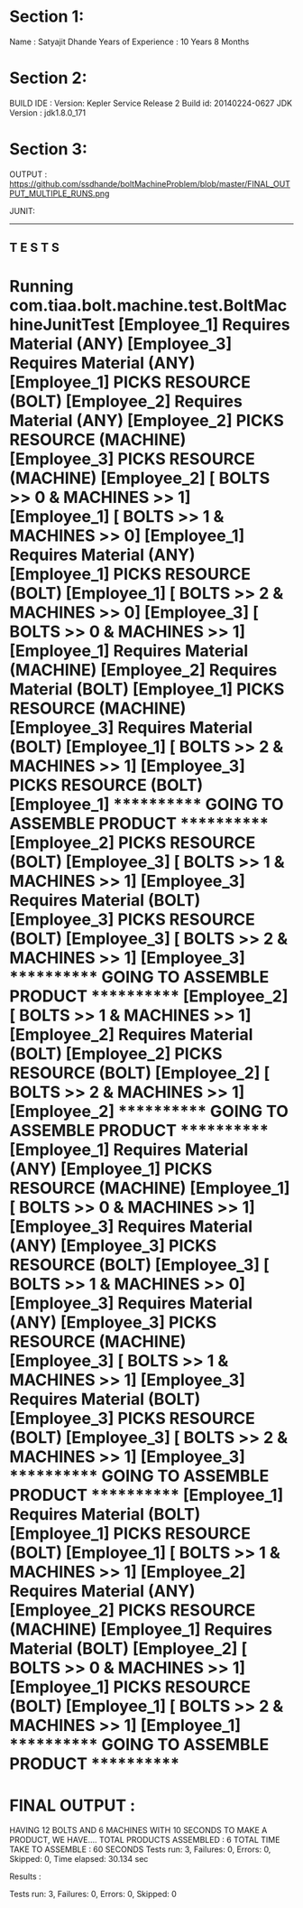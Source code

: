 # Section 1:
  Name : Satyajit Dhande
  Years of Experience : 10 Years 8 Months

# Section 2:
  BUILD IDE : Version: Kepler Service Release 2
              Build id: 20140224-0627
  JDK Version : jdk1.8.0_171
  
# Section 3:
  OUTPUT :
  https://github.com/ssdhande/boltMachineProblem/blob/master/FINAL_OUTPUT_MULTIPLE_RUNS.png
  
  JUNIT:
  
  -------------------------------------------------------
   T E S T S
  -------------------------------------------------------
  Running com.tiaa.bolt.machine.test.BoltMachineJunitTest
  [Employee_1] Requires Material (ANY)
  [Employee_3] Requires Material (ANY)
  [Employee_1] PICKS RESOURCE (BOLT)
  [Employee_2] Requires Material (ANY)
  [Employee_2] PICKS RESOURCE (MACHINE)
  [Employee_3] PICKS RESOURCE (MACHINE)
  [Employee_2] [ BOLTS >> 0 & MACHINES >> 1]
  [Employee_1] [ BOLTS >> 1 & MACHINES >> 0]
  [Employee_1] Requires Material (ANY)
  [Employee_1] PICKS RESOURCE (BOLT)
  [Employee_1] [ BOLTS >> 2 & MACHINES >> 0]
  [Employee_3] [ BOLTS >> 0 & MACHINES >> 1]
  [Employee_1] Requires Material (MACHINE)
  [Employee_2] Requires Material (BOLT)
  [Employee_1] PICKS RESOURCE (MACHINE)
  [Employee_3] Requires Material (BOLT)
  [Employee_1] [ BOLTS >> 2 & MACHINES >> 1]
  [Employee_3] PICKS RESOURCE (BOLT)
  [Employee_1] ********** GOING TO ASSEMBLE PRODUCT **********
  [Employee_2] PICKS RESOURCE (BOLT)
  [Employee_3] [ BOLTS >> 1 & MACHINES >> 1]
  [Employee_3] Requires Material (BOLT)
  [Employee_3] PICKS RESOURCE (BOLT)
  [Employee_3] [ BOLTS >> 2 & MACHINES >> 1]
  [Employee_3] ********** GOING TO ASSEMBLE PRODUCT **********
  [Employee_2] [ BOLTS >> 1 & MACHINES >> 1]
  [Employee_2] Requires Material (BOLT)
  [Employee_2] PICKS RESOURCE (BOLT)
  [Employee_2] [ BOLTS >> 2 & MACHINES >> 1]
  [Employee_2] ********** GOING TO ASSEMBLE PRODUCT **********
  [Employee_1] Requires Material (ANY)
  [Employee_1] PICKS RESOURCE (MACHINE)
  [Employee_1] [ BOLTS >> 0 & MACHINES >> 1]
  [Employee_3] Requires Material (ANY)
  [Employee_3] PICKS RESOURCE (BOLT)
  [Employee_3] [ BOLTS >> 1 & MACHINES >> 0]
  [Employee_3] Requires Material (ANY)
  [Employee_3] PICKS RESOURCE (MACHINE)
  [Employee_3] [ BOLTS >> 1 & MACHINES >> 1]
  [Employee_3] Requires Material (BOLT)
  [Employee_3] PICKS RESOURCE (BOLT)
  [Employee_3] [ BOLTS >> 2 & MACHINES >> 1]
  [Employee_3] ********** GOING TO ASSEMBLE PRODUCT **********
  [Employee_1] Requires Material (BOLT)
  [Employee_1] PICKS RESOURCE (BOLT)
  [Employee_1] [ BOLTS >> 1 & MACHINES >> 1]
  [Employee_2] Requires Material (ANY)
  [Employee_2] PICKS RESOURCE (MACHINE)
  [Employee_1] Requires Material (BOLT)
  [Employee_2] [ BOLTS >> 0 & MACHINES >> 1]
  [Employee_1] PICKS RESOURCE (BOLT)
  [Employee_1] [ BOLTS >> 2 & MACHINES >> 1]
  [Employee_1] ********** GOING TO ASSEMBLE PRODUCT **********
  ==========================================================================================
  FINAL OUTPUT :
  ==========================================================================================
  HAVING 12 BOLTS AND 6 MACHINES WITH 10 SECONDS TO MAKE A PRODUCT, WE HAVE....
  TOTAL PRODUCTS ASSEMBLED : 6
  TOTAL TIME TAKE TO ASSEMBLE : 60 SECONDS
  Tests run: 3, Failures: 0, Errors: 0, Skipped: 0, Time elapsed: 30.134 sec

  Results :

  Tests run: 3, Failures: 0, Errors: 0, Skipped: 0
  
  
  
